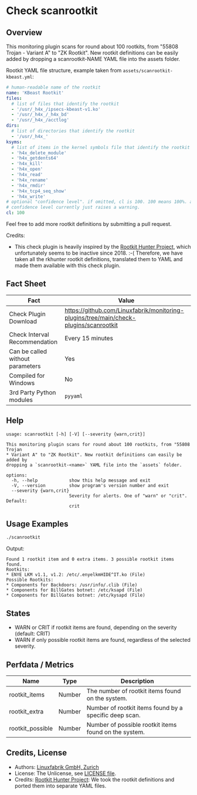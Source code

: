 # Check scanrootkit

## Overview

This monitoring plugin scans for round about 100 rootkits, from "55808 Trojan - Variant A" to "ZK Rootkit". New rootkit definitions can be easily added by dropping a <span class="title-ref">scanrootkit-NAME</span> YAML file into the <span class="title-ref">assets</span> folder.

Rootkit YAML file structure, example taken from `assets/scanrootkit-kbeast.yml`:

```yaml
# human-readable name of the rootkit
name: 'KBeast Rootkit'
files:
  # list of files that identify the rootkit
  - '/usr/_h4x_/ipsecs-kbeast-v1.ko'
  - '/usr/_h4x_/_h4x_bd'
  - '/usr/_h4x_/acctlog'
dirs:
  # list of directories that identify the rootkit
  - '/usr/_h4x_'
ksyms:
  # list of items in the kernel symbols file that identify the rootkit
  - 'h4x_delete_module'
  - 'h4x_getdents64'
  - 'h4x_kill'
  - 'h4x_open'
  - 'h4x_read'
  - 'h4x_rename'
  - 'h4x_rmdir'
  - 'h4x_tcp4_seq_show'
  - 'h4x_write'
# optional "confidence level". if omitted, cl is 100. 100 means 100%. anything below 100%
# confidence level currently just raises a warning.
cl: 100
```

Feel free to add more rootkit definitions by submitting a pull request.

Credits:

* This check plugin is heavily inspired by the [Rootkit Hunter Project](https://rkhunter.sourceforge.net/), which unfortunately seems to be inactive since 2018. :-( Therefore, we have taken all the rkhunter rootkit definitions, translated them to YAML and made them available with this check plugin.


## Fact Sheet

| Fact | Value |
|----|----|
| Check Plugin Download                 | <https://github.com/Linuxfabrik/monitoring-plugins/tree/main/check-plugins/scanrootkit> |
| Check Interval Recommendation         | Every 15 minutes |
| Can be called without parameters      | Yes |
| Compiled for Windows                  | No |
| 3rd Party Python modules              | `pyyaml` |


## Help

```text
usage: scanrootkit [-h] [-V] [--severity {warn,crit}]

This monitoring plugin scans for round about 100 rootkits, from "55808 Trojan
* Variant A" to "ZK Rootkit". New rootkit definitions can easily be added by
dropping a `scanrootkit-<name>` YAML file into the `assets` folder.

options:
  -h, --help            show this help message and exit
  -V, --version         show program's version number and exit
  --severity {warn,crit}
                        Severity for alerts. One of "warn" or "crit". Default:
                        crit
```


## Usage Examples

```bash
./scanrootkit
```

Output:

```text
Found 1 rootkit item and 0 extra items. 3 possible rootkit items found. 
Rootkits:
* ENYE LKM v1.1, v1.2: /etc/.enyelkmHIDE^IT.ko (File)
Possible Rootkits:
* Components for Backdoors: /usr/info/.clib (File)
* Components for BillGates botnet: /etc/ksapd (File)
* Components for BillGates botnet: /etc/kysapd (File)
```


## States

* WARN or CRIT if rootkit items are found, depending on the severity (default: CRIT)
* WARN if only possible rootkit items are found, regardless of the selected severity.


## Perfdata / Metrics

| Name | Type | Description |
|----|----|----|
| rootkit_items | Number | The number of rootkit items found on the system. |
| rootkit_extra | Number | Number of rootkit items found by a specific deep scan. |
| rootkit_possible | Number | Number of possible rootkit items found on the system. |


## Credits, License

* Authors: [Linuxfabrik GmbH, Zurich](https://www.linuxfabrik.ch)
* License: The Unlicense, see [LICENSE file](https://unlicense.org/).
* Credits: [Rootkit Hunter Project](https://rkhunter.sourceforge.net/): We took the rootkit definitions and ported them into separate YAML files.
